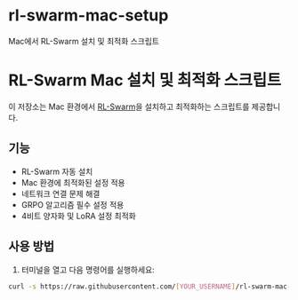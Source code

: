 # rl-swarm-mac-setup
Mac에서 RL-Swarm 설치 및 최적화 스크립트
# RL-Swarm Mac 설치 및 최적화 스크립트

이 저장소는 Mac 환경에서 [RL-Swarm](https://github.com/gensyn-ai/rl-swarm)을 설치하고 최적화하는 스크립트를 제공합니다.

## 기능

- RL-Swarm 자동 설치
- Mac 환경에 최적화된 설정 적용
- 네트워크 연결 문제 해결
- GRPO 알고리즘 필수 설정 적용
- 4비트 양자화 및 LoRA 설정 최적화

## 사용 방법

1. 터미널을 열고 다음 명령어를 실행하세요:

```bash
curl -s https://raw.githubusercontent.com/[YOUR_USERNAME]/rl-swarm-mac-setup/main/setup_rl_swarm.sh | bash
